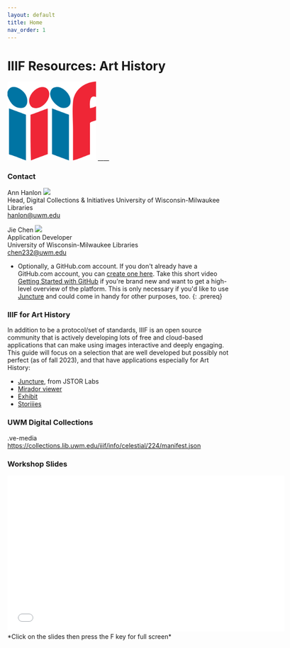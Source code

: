 ```yaml
---
layout: default
title: Home
nav_order: 1
---
```

# IIIF Resources: Art History
<img src="assets/images/iiif_notext.png" width="200">
____

### Contact

Ann Hanlon <a href='https://github.com/annhanlon' target='_blank'><img src='content/img/GitHub-Mark-custom.svg' style='width:15px; padding:0; border:none !important;'></a>  
Head, Digital Collections & Initiatives 
University of Wisconsin-Milwaukee Libraries  
[hanlon@uwm.edu](mailto:hanlon@uwm.edu)  



Jie Chen <a href='https://github.com/greatfog' target='_blank'><img src='content/img/GitHub-Mark-custom.svg' style='width:15px; padding:0; border:none !important;'></a>  
Application Developer  
University of Wisconsin-Milwaukee Libraries    
[chen232@uwm.edu](mailto:chen232@uwm.edu)


- Optionally, a GitHub.com account. If you don't already have a GitHub.com account, you can [create one here](https://github.com/join). Take this short video [Getting Started with GitHub](https://youtu.be/noZnOSpcjYY) if you're brand new and want to get a high-level overview of the platform. This is only necessary if you'd like to use [Juncture](https://labs.jstor.org/projects/juncture/) and could come in handy for other purposes, too.
{: .prereq}

### IIIF for Art History

In addition to be a protocol/set of standards, IIIF is an open source community that is actively developing lots of free and cloud-based applications that can make using images interactive and deeply engaging. This guide will focus on a selection that are well developed but possibly not perfect (as of fall 2023), and that have applications especially for Art History:
- [Juncture](https://labs.jstor.org/projects/juncture/), from JSTOR Labs
- [Mirador viewer](https://projectmirador.org/)
- [Exhibit](https://www.exhibit.so/)
- [Storiiies](https://storiiies.cogapp.com/)


### UWM Digital Collections

.ve-media https://collections.lib.uwm.edu/iiif/info/celestial/224/manifest.json


### Workshop Slides


<iframe width="625" height="352" frameborder="0" marginheight="0" marginwidth="0" src="content/slides/waml_github20"></iframe>    
*Click on the slides then press the F key for full screen*
